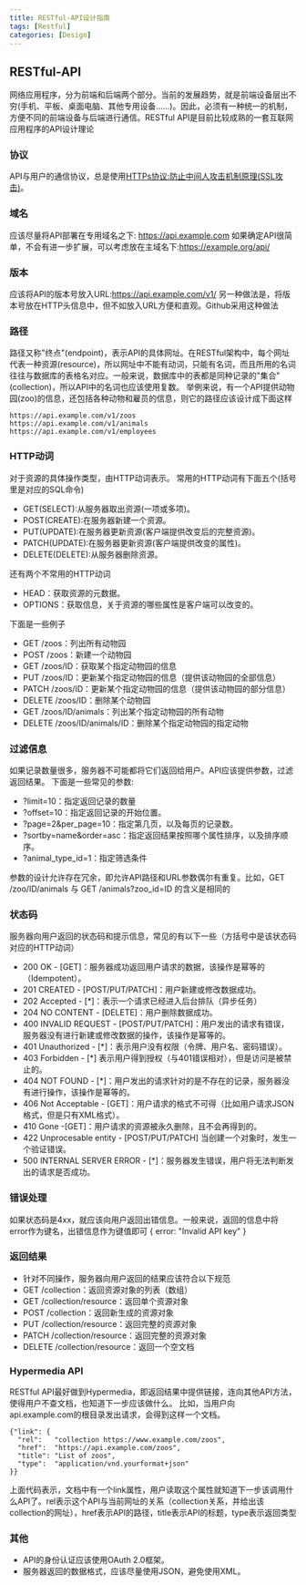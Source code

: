 ```yaml
---
title: RESTful-API设计指南
tags: [Restful]
categories: [Design]
---
```


## RESTful-API
网络应用程序，分为前端和后端两个部分。当前的发展趋势，就是前端设备层出不穷(手机、平板、桌面电脑、其他专用设备......)。因此，必须有一种统一的机制，方便不同的前端设备与后端进行通信。RESTful API是目前比较成熟的一套互联网应用程序的API设计理论

### 协议
API与用户的通信协议，总是使用[HTTPs协议:防止中间人攻击机制原理(SSL攻击)](http://www.ruanyifeng.com/blog/2014/02/ssl_tls.html)。

### 域名
应该尽量将API部署在专用域名之下: https://api.example.com
如果确定API很简单，不会有进一步扩展，可以考虑放在主域名下:https://example.org/api/

### 版本
应该将API的版本号放入URL:https://api.example.com/v1/
另一种做法是，将版本号放在HTTP头信息中，但不如放入URL方便和直观。Github采用这种做法

### 路径
路径又称"终点"(endpoint)，表示API的具体网址。在RESTful架构中，每个网址代表一种资源(resource)，所以网址中不能有动词，只能有名词，而且所用的名词往往与数据库的表格名对应。一般来说，数据库中的表都是同种记录的"集合"(collection)，所以API中的名词也应该使用复数。
举例来说，有一个API提供动物园(zoo)的信息，还包括各种动物和雇员的信息，则它的路径应该设计成下面这样
```
https://api.example.com/v1/zoos
https://api.example.com/v1/animals
https://api.example.com/v1/employees
```

### HTTP动词
对于资源的具体操作类型，由HTTP动词表示。
常用的HTTP动词有下面五个(括号里是对应的SQL命令)
* GET(SELECT):从服务器取出资源(一项或多项)。
* POST(CREATE):在服务器新建一个资源。
* PUT(UPDATE):在服务器更新资源(客户端提供改变后的完整资源)。
* PATCH(UPDATE):在服务器更新资源(客户端提供改变的属性)。
* DELETE(DELETE):从服务器删除资源。

还有两个不常用的HTTP动词
* HEAD：获取资源的元数据。
* OPTIONS：获取信息，关于资源的哪些属性是客户端可以改变的。

下面是一些例子
* GET /zoos：列出所有动物园
* POST /zoos：新建一个动物园
* GET /zoos/ID：获取某个指定动物园的信息
* PUT /zoos/ID：更新某个指定动物园的信息（提供该动物园的全部信息）
* PATCH /zoos/ID：更新某个指定动物园的信息（提供该动物园的部分信息）
* DELETE /zoos/ID：删除某个动物园
* GET /zoos/ID/animals：列出某个指定动物园的所有动物
* DELETE /zoos/ID/animals/ID：删除某个指定动物园的指定动物

### 过滤信息
如果记录数量很多，服务器不可能都将它们返回给用户。API应该提供参数，过滤返回结果。
下面是一些常见的参数:
* ?limit=10：指定返回记录的数量
* ?offset=10：指定返回记录的开始位置。
* ?page=2&per_page=10：指定第几页，以及每页的记录数。
* ?sortby=name&order=asc：指定返回结果按照哪个属性排序，以及排序顺序。
* ?animal_type_id=1：指定筛选条件

参数的设计允许存在冗余，即允许API路径和URL参数偶尔有重复。比如，GET /zoo/ID/animals 与 GET /animals?zoo_id=ID 的含义是相同的

### 状态码
服务器向用户返回的状态码和提示信息，常见的有以下一些（方括号中是该状态码对应的HTTP动词）
* 200 OK - [GET]：服务器成功返回用户请求的数据，该操作是幂等的（Idempotent）。
* 201 CREATED - [POST/PUT/PATCH]：用户新建或修改数据成功。
* 202 Accepted - [*]：表示一个请求已经进入后台排队（异步任务）
* 204 NO CONTENT - [DELETE]：用户删除数据成功。
* 400 INVALID REQUEST - [POST/PUT/PATCH]：用户发出的请求有错误，服务器没有进行新建或修改数据的操作，该操作是幂等的。
* 401 Unauthorized - [*]：表示用户没有权限（令牌、用户名、密码错误）。
* 403 Forbidden - [*] 表示用户得到授权（与401错误相对），但是访问是被禁止的。
* 404 NOT FOUND - [*]：用户发出的请求针对的是不存在的记录，服务器没有进行操作，该操作是幂等的。
* 406 Not Acceptable - [GET]：用户请求的格式不可得（比如用户请求JSON格式，但是只有XML格式）。
* 410 Gone -[GET]：用户请求的资源被永久删除，且不会再得到的。
* 422 Unprocesable entity - [POST/PUT/PATCH] 当创建一个对象时，发生一个验证错误。
* 500 INTERNAL SERVER ERROR - [*]：服务器发生错误，用户将无法判断发出的请求是否成功。

### 错误处理
如果状态码是4xx，就应该向用户返回出错信息。一般来说，返回的信息中将error作为键名，出错信息作为键值即可
{
    error: "Invalid API key"
}

### 返回结果
* 针对不同操作，服务器向用户返回的结果应该符合以下规范
* GET /collection：返回资源对象的列表（数组）
* GET /collection/resource：返回单个资源对象
* POST /collection：返回新生成的资源对象
* PUT /collection/resource：返回完整的资源对象
* PATCH /collection/resource：返回完整的资源对象
* DELETE /collection/resource：返回一个空文档

### Hypermedia API
RESTful API最好做到Hypermedia，即返回结果中提供链接，连向其他API方法，使得用户不查文档，也知道下一步应该做什么。
比如，当用户向api.example.com的根目录发出请求，会得到这样一个文档。
```
{"link": {
  "rel":   "collection https://www.example.com/zoos",
  "href":  "https://api.example.com/zoos",
  "title": "List of zoos",
  "type":  "application/vnd.yourformat+json"
}}
```
上面代码表示，文档中有一个link属性，用户读取这个属性就知道下一步该调用什么API了。rel表示这个API与当前网址的关系（collection关系，并给出该collection的网址），href表示API的路径，title表示API的标题，type表示返回类型

### 其他
* API的身份认证应该使用OAuth 2.0框架。
* 服务器返回的数据格式，应该尽量使用JSON，避免使用XML。



